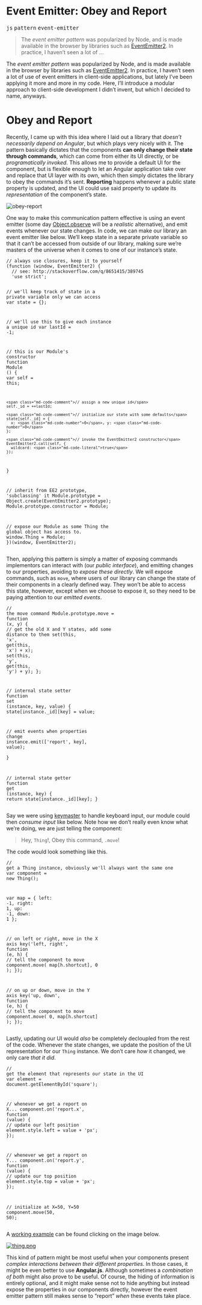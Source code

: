 <h1>Event Emitter: Obey and Report</h1>

<div><kbd>js</kbd> <kbd>pattern</kbd> <kbd>event-emitter</kbd></div>

<blockquote><p>The <em>event emitter pattern</em> was popularized by Node, and is made available in the browser by libraries such as <a href="https://github.com/hij1nx/EventEmitter2" target="_blank">EventEmitter2</a>. In practice, I haven&#x2019;t seen a lot of &#x2026;</p></blockquote>

<div><p>The <em>event emitter pattern</em> was popularized by Node, and is made available in the browser by libraries such as <a href="https://github.com/hij1nx/EventEmitter2" target="_blank">EventEmitter2</a>. In practice, I haven&#x2019;t seen a lot of use of event emitters in client-side applications, but lately I&#x2019;ve been applying it more and more in my code. Here, I&#x2019;ll introduce a modular approach to client-side development I didn&#x2019;t invent, but which I decided to name, anyways.</p></div>

<div></div>

<div></div>

<div><h1 id="obey-and-report">Obey and Report</h1> <p>Recently, I came up with this idea where I laid out a library that <em>doesn&#x2019;t necessarily depend on Angular</em>, but which plays very nicely with it. The pattern basically dictates that the components <strong>can only change their state through commands</strong>, which can come from either its UI directly, or be <em>programatically invoked</em>. This allows me to provide a default UI for the component, but is flexible enough to let an Angular application take over and replace that UI layer with its own, which then simply dictates the library to obey the commands it&#x2019;s sent. <strong>Reporting</strong> happens whenever a public state property is updated, and the UI could use said property to update its <em>representation</em> of the component&#x2019;s state.</p> <p><img alt="obey-report" title="Obey and Report Pattern" class="" src="https://i.imgur.com/64esjO6.png"></p> <p>One way to make this communication pattern effective is using an event emitter (some day <a href="http://updates.html5rocks.com/2012/11/Respond-to-change-with-Object-observe" target="_blank" aria-label="Respond to change with Object.observe">Object.observe</a> will be a <em>realistic</em> alternative), and emit events whenever our state changes. In code, we can make our library an event emitter like below. We&#x2019;ll keep state in a separate private variable so that it can&#x2019;t be accessed from outside of our library, making sure we&#x2019;re masters of the universe when it comes to one of our instance&#x2019;s state.</p> <pre class="md-code-block"><code class="md-code md-lang-javascript"><span class="md-code-comment">// always use closures, keep it to yourself</span>
(<span class="md-code-function"><span class="md-code-keyword">function</span> <span class="md-code-params">(window, EventEmitter2)</span> </span>{
  <span class="md-code-comment">// see: http://stackoverflow.com/q/8651415/389745</span>
<span class="md-code-pi">  &apos;use strict&apos;</span>;

  <span class="md-code-comment">// we&apos;ll keep track of state in a private variable only we can access</span>
  <span class="md-code-keyword">var</span> state = {};

  <span class="md-code-comment">// we&apos;ll use this to give each instance a unique id</span>
  <span class="md-code-keyword">var</span> lastId = -<span class="md-code-number">1</span>;

  <span class="md-code-comment">// this is our Module&apos;s constructor</span>
  <span class="md-code-function"><span class="md-code-keyword">function</span> <span class="md-code-title">Module</span> <span class="md-code-params">()</span> </span>{
    <span class="md-code-keyword">var</span> self = <span class="md-code-keyword">this</span>;

    <span class="md-code-comment">// assign a new unique id</span>
    self._id = ++lastId;
    
    <span class="md-code-comment">// initialize our state with some defaults</span>
    state[self._id] = {
      x: <span class="md-code-number">0</span>, y: <span class="md-code-number">0</span>
    };
    
    <span class="md-code-comment">// invoke the EventEmitter2 constructor</span>
    EventEmitter2.call(self, {
      wildcard: <span class="md-code-literal">true</span>
    });
  }

  <span class="md-code-comment">// inherit from EE2 prototype, &apos;subclassing&apos; it</span>
  Module.prototype = <span class="md-code-built_in">Object</span>.create(EventEmitter2.prototype);
  Module.prototype.constructor = Module;

  <span class="md-code-comment">// expose our Module as some Thing the global object has access to.</span>
  <span class="md-code-built_in">window</span>.Thing = Module;
})(<span class="md-code-built_in">window</span>, EventEmitter2);
</code></pre> <p>Then, applying this pattern is simply a matter of exposing commands implementors can interact with (our <em>public interface</em>), and emitting changes to our properties, avoiding to <em>expose these directly</em>. We will expose commands, such as <code class="md-code md-code-inline">move</code>, where users of our library can change the state of their components in a clearly defined way. They won&#x2019;t be able to access this state, however, except when we choose to expose it, so they need to be paying attention to our <em>emitted events</em>.</p> <pre class="md-code-block"><code class="md-code md-lang-javascript"><span class="md-code-comment">// the move command</span>
Module.prototype.move = <span class="md-code-function"><span class="md-code-keyword">function</span> <span class="md-code-params">(x, y)</span> </span>{
  <span class="md-code-comment">// get the old X and Y states, add some distance to them</span>
  set(<span class="md-code-keyword">this</span>, <span class="md-code-string">&apos;x&apos;</span>, get(<span class="md-code-keyword">this</span>, <span class="md-code-string">&apos;x&apos;</span>) + x);
  set(<span class="md-code-keyword">this</span>, <span class="md-code-string">&apos;y&apos;</span>, get(<span class="md-code-keyword">this</span>, <span class="md-code-string">&apos;y&apos;</span>) + y);
};

<span class="md-code-comment">// internal state setter</span>
<span class="md-code-function"><span class="md-code-keyword">function</span> <span class="md-code-title">set</span> <span class="md-code-params">(instance, key, value)</span> </span>{
  state[instance._id][key] = value;

  <span class="md-code-comment">// emit events when properties change</span>
  instance.emit([<span class="md-code-string">&apos;report&apos;</span>, key], value);  
}

<span class="md-code-comment">// internal state getter</span>
<span class="md-code-function"><span class="md-code-keyword">function</span> <span class="md-code-title">get</span> <span class="md-code-params">(instance, key)</span> </span>{
  <span class="md-code-keyword">return</span> state[instance._id][key];
}
</code></pre> <p>Say we were using <a href="https://github.com/madrobby/keymaster" target="_blank" aria-label="keymaster on GitHub">keymaster</a> to handle keyboard input, our module could then <em>consume input</em> like below. Note how we don&#x2019;t really even know what we&#x2019;re doing, we are just telling the component:</p> <blockquote> <p>Hey, <code class="md-code md-code-inline">Thing</code>!, Obey this command, <code class="md-code md-code-inline">.move</code>!</p> </blockquote> <p>The code would look something like this.</p> <pre class="md-code-block"><code class="md-code md-lang-javascript"><span class="md-code-comment">// get a Thing instance, obviously we&apos;ll always want the same one</span>
<span class="md-code-keyword">var</span> component = <span class="md-code-keyword">new</span> Thing();

<span class="md-code-keyword">var</span> map = {
  left: -<span class="md-code-number">1</span>,
  right: <span class="md-code-number">1</span>,
  up: -<span class="md-code-number">1</span>,
  down: <span class="md-code-number">1</span>
};

<span class="md-code-comment">// on left or right, move in the X axis</span>
key(<span class="md-code-string">&apos;left, right&apos;</span>, <span class="md-code-function"><span class="md-code-keyword">function</span> <span class="md-code-params">(e, h)</span> </span>{
  <span class="md-code-comment">// tell the component to move</span>
  component.move( map[h.shortcut], <span class="md-code-number">0</span> );
});

<span class="md-code-comment">// on up or down, move in the Y axis</span>
key(<span class="md-code-string">&apos;up, down&apos;</span>, <span class="md-code-function"><span class="md-code-keyword">function</span> <span class="md-code-params">(e, h)</span> </span>{
  <span class="md-code-comment">// tell the component to move</span>
  component.move( <span class="md-code-number">0</span>, map[h.shortcut] );
});
</code></pre> <p>Lastly, updating our UI would <em>also</em> be completely decloupled from the rest of the code. Whenever the state changes, we update the position of the UI representation for our <code class="md-code md-code-inline">Thing</code> instance. We don&#x2019;t care <em>how</em> it changed, we only care <em>that it did</em>.</p> <pre class="md-code-block"><code class="md-code md-lang-javascript"><span class="md-code-comment">// get the element that represents our state in the UI</span>
<span class="md-code-keyword">var</span> element = <span class="md-code-built_in">document</span>.getElementById(<span class="md-code-string">&apos;square&apos;</span>);

<span class="md-code-comment">// whenever we get a report on X...</span>
component.on(<span class="md-code-string">&apos;report.x&apos;</span>, <span class="md-code-function"><span class="md-code-keyword">function</span> <span class="md-code-params">(value)</span> </span>{
  <span class="md-code-comment">// update our left position</span>
  element.style.left = value + <span class="md-code-string">&apos;px&apos;</span>;
});

<span class="md-code-comment">// whenever we get a report on Y...</span>
component.on(<span class="md-code-string">&apos;report.y&apos;</span>, <span class="md-code-function"><span class="md-code-keyword">function</span> <span class="md-code-params">(value)</span> </span>{
  <span class="md-code-comment">// update our top position</span>
  element.style.top = value + <span class="md-code-string">&apos;px&apos;</span>;
});

<span class="md-code-comment">// initialize at X=50, Y=50</span>
component.move(<span class="md-code-number">50</span>, <span class="md-code-number">50</span>);
</code></pre> <p>A <a href="http://cdpn.io/ejBvu" target="_blank" aria-label="View in CodePen">working example</a> can be found clicking on the image below.</p> <p><a href="http://cdpn.io/ejBvu" target="_blank" aria-label="View in CodePen"><img alt="thing.png" class="" src="https://i.imgur.com/1f66Pk6.png"></a></p> <p>This kind of pattern might be most useful when your components present <em>complex interactions between their different properties</em>. In those cases, it might be even better to use <strong>Angular.js</strong>. Although sometimes a <em>combination of both</em> might also prove to be useful. Of course, the hiding of information is entirely optional, and it might make sense not to hide anything but instead expose the properties in our components directly, however the event emitter pattern still makes sense to &#x201C;report&#x201D; <em>when</em> these events take place.</p></div>
